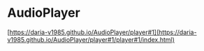# AudioPlayer

[https://daria-v1985.github.io/AudioPlayer/player#1](https://daria-v1985.github.io/AudioPlayer/player#1/player#1/index.html)